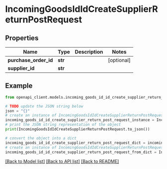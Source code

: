 # IncomingGoodsIdIdCreateSupplierReturnPostRequest


## Properties

Name | Type | Description | Notes
------------ | ------------- | ------------- | -------------
**purchase_order_id** | **str** |  | [optional] 
**supplier_id** | **str** |  | 

## Example

```python
from openapi_client.models.incoming_goods_id_id_create_supplier_return_post_request import IncomingGoodsIdIdCreateSupplierReturnPostRequest

# TODO update the JSON string below
json = "{}"
# create an instance of IncomingGoodsIdIdCreateSupplierReturnPostRequest from a JSON string
incoming_goods_id_id_create_supplier_return_post_request_instance = IncomingGoodsIdIdCreateSupplierReturnPostRequest.from_json(json)
# print the JSON string representation of the object
print(IncomingGoodsIdIdCreateSupplierReturnPostRequest.to_json())

# convert the object into a dict
incoming_goods_id_id_create_supplier_return_post_request_dict = incoming_goods_id_id_create_supplier_return_post_request_instance.to_dict()
# create an instance of IncomingGoodsIdIdCreateSupplierReturnPostRequest from a dict
incoming_goods_id_id_create_supplier_return_post_request_from_dict = IncomingGoodsIdIdCreateSupplierReturnPostRequest.from_dict(incoming_goods_id_id_create_supplier_return_post_request_dict)
```
[[Back to Model list]](../README.md#documentation-for-models) [[Back to API list]](../README.md#documentation-for-api-endpoints) [[Back to README]](../README.md)


